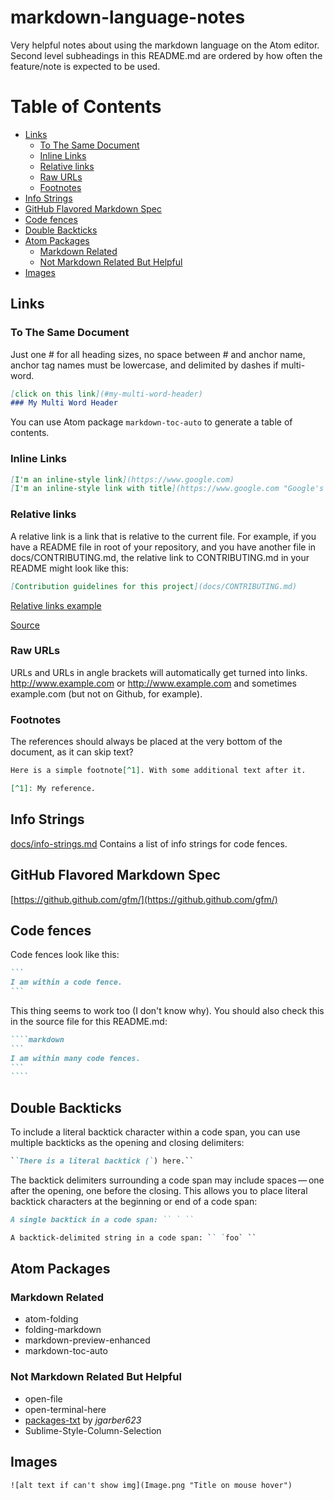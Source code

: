 # markdown-language-notes

Very helpful notes about using the markdown language on the Atom editor. Second 
level subheadings in this README.md are ordered by how often the feature/note 
is expected to be used.

# Table of Contents

<!-- TOC START min:2 max:3 link:true asterisk:false update:true -->
- [Links](#links)
  - [To The Same Document](#to-the-same-document)
  - [Inline Links](#inline-links)
  - [Relative links](#relative-links)
  - [Raw URLs](#raw-urls)
  - [Footnotes](#footnotes)
- [Info Strings](#info-strings)
- [GitHub Flavored Markdown Spec](#github-flavored-markdown-spec)
- [Code fences](#code-fences)
- [Double Backticks](#double-backticks)
- [Atom Packages](#atom-packages)
  - [Markdown Related](#markdown-related)
  - [Not Markdown Related But Helpful](#not-markdown-related-but-helpful)
- [Images](#images)
<!-- TOC END -->

## Links

### To The Same Document

Just one # for all heading sizes, no space between # and anchor name, anchor tag
names must be lowercase, and delimited by dashes if multi-word.

```markdown
[click on this link](#my-multi-word-header)
### My Multi Word Header
```
You can use Atom package `markdown-toc-auto` to generate a table of contents.

### Inline Links

```markdown
[I'm an inline-style link](https://www.google.com)
[I'm an inline-style link with title](https://www.google.com "Google's Homepage")
```

### Relative links

A relative link is a link that is relative to the current file. For example, if
you have a README file in root of your repository, and you have another file in
docs/CONTRIBUTING.md, the relative link to CONTRIBUTING.md in your README might
look like this:

```markdown
[Contribution guidelines for this project](docs/CONTRIBUTING.md)
```

[Relative links example](docs/relative-links-example.md)

[Source](https://docs.github.com/en/get-started/writing-on-github/getting-started-with-writing-and-formatting-on-github/basic-writing-and-formatting-syntax#links)

### Raw URLs

URLs and URLs in angle brackets will automatically get turned into links. 
http://www.example.com or <http://www.example.com> and sometimes 
example.com (but not on Github, for example).

### Footnotes

The references should always be placed at the very bottom of 
the document, as it can skip text?

```markdown
Here is a simple footnote[^1]. With some additional text after it.

[^1]: My reference.
```

## Info Strings

[docs/info-strings.md](docs/info-strings.md) Contains a list of info strings 
for code fences.

## GitHub Flavored Markdown Spec

[https://github.github.com/gfm/](https://github.github.com/gfm/)

## Code fences

Code fences look like this:

````markdown
```
I am within a code fence.
```
````

This thing seems to work too (I don't know why). You should also check this in 
the source file for this README.md:

`````markdown
````markdown
```
I am within many code fences.
```
````
`````

## Double Backticks

To include a literal backtick character within a code span, you can use 
multiple backticks as the opening and closing delimiters:

```markdown
``There is a literal backtick (`) here.``
```

The backtick delimiters surrounding a code span may include spaces — one after
the opening, one before the closing. This allows you to place literal backtick
characters at the beginning or end of a code span:

```markdown
A single backtick in a code span: `` ` ``

A backtick-delimited string in a code span: `` `foo` ``
```

## Atom Packages

### Markdown Related

- atom-folding
- folding-markdown
- markdown-preview-enhanced
- markdown-toc-auto

### Not Markdown Related But Helpful

- open-file
- open-terminal-here
- [packages-txt](https://github.com/jgarber623/packages-txt) by *jgarber623* 
- Sublime-Style-Column-Selection

## Images

`![alt text if can't show img](Image.png "Title on mouse hover")`
